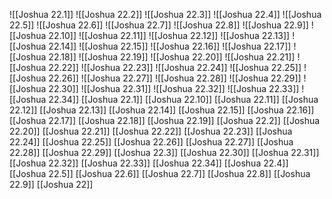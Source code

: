 ![[Joshua 22.1]]
![[Joshua 22.2]]
![[Joshua 22.3]]
![[Joshua 22.4]]
![[Joshua 22.5]]
![[Joshua 22.6]]
![[Joshua 22.7]]
![[Joshua 22.8]]
![[Joshua 22.9]]
![[Joshua 22.10]]
![[Joshua 22.11]]
![[Joshua 22.12]]
![[Joshua 22.13]]
![[Joshua 22.14]]
![[Joshua 22.15]]
![[Joshua 22.16]]
![[Joshua 22.17]]
![[Joshua 22.18]]
![[Joshua 22.19]]
![[Joshua 22.20]]
![[Joshua 22.21]]
![[Joshua 22.22]]
![[Joshua 22.23]]
![[Joshua 22.24]]
![[Joshua 22.25]]
![[Joshua 22.26]]
![[Joshua 22.27]]
![[Joshua 22.28]]
![[Joshua 22.29]]
![[Joshua 22.30]]
![[Joshua 22.31]]
![[Joshua 22.32]]
![[Joshua 22.33]]
![[Joshua 22.34]]
[[Joshua 22.1]]
[[Joshua 22.10]]
[[Joshua 22.11]]
[[Joshua 22.12]]
[[Joshua 22.13]]
[[Joshua 22.14]]
[[Joshua 22.15]]
[[Joshua 22.16]]
[[Joshua 22.17]]
[[Joshua 22.18]]
[[Joshua 22.19]]
[[Joshua 22.2]]
[[Joshua 22.20]]
[[Joshua 22.21]]
[[Joshua 22.22]]
[[Joshua 22.23]]
[[Joshua 22.24]]
[[Joshua 22.25]]
[[Joshua 22.26]]
[[Joshua 22.27]]
[[Joshua 22.28]]
[[Joshua 22.29]]
[[Joshua 22.3]]
[[Joshua 22.30]]
[[Joshua 22.31]]
[[Joshua 22.32]]
[[Joshua 22.33]]
[[Joshua 22.34]]
[[Joshua 22.4]]
[[Joshua 22.5]]
[[Joshua 22.6]]
[[Joshua 22.7]]
[[Joshua 22.8]]
[[Joshua 22.9]]
[[Joshua 22]]
